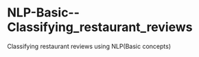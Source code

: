 # NLP-Basic--Classifying_restaurant_reviews
Classifying restaurant reviews using NLP(Basic concepts)
